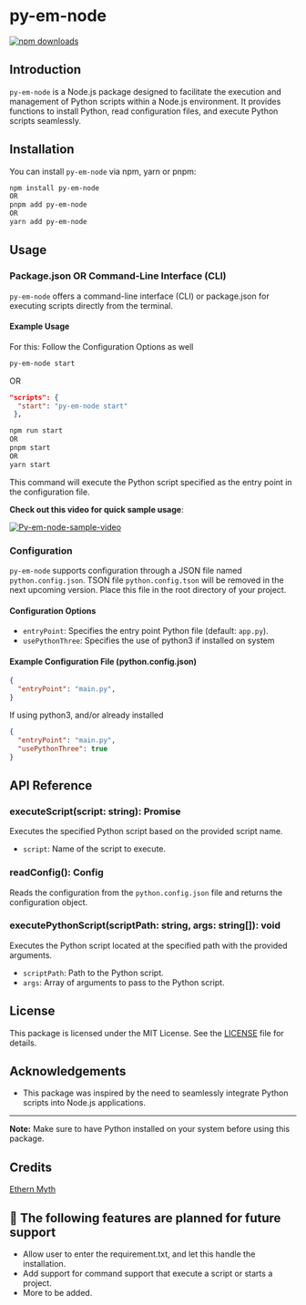 # py-em-node

[![npm downloads](https://img.shields.io/npm/dm/py-em-node)](https://www.npmjs.com/package/py-em-node)

## Introduction

`py-em-node` is a Node.js package designed to facilitate the execution and management of Python scripts within a Node.js environment. It provides functions to install Python, read configuration files, and execute Python scripts seamlessly.

## Installation

You can install `py-em-node` via npm, yarn or pnpm:

```bash
npm install py-em-node
OR
pnpm add py-em-node
OR
yarn add py-em-node
```

## Usage

### Package.json OR Command-Line Interface (CLI)

`py-em-node` offers a command-line interface (CLI) or package.json for executing scripts directly from the terminal.

#### Example Usage

For this: Follow the Configuration Options as well

```bash
py-em-node start
```

OR

```json
"scripts": {
  "start": "py-em-node start"
 },
```

```bash
npm run start
OR
pnpm start
OR
yarn start
```

This command will execute the Python script specified as the entry point in the configuration file.

**Check out this video for quick sample usage**:

[![Py-em-node-sample-video](https://img.youtube.com/vi/ByRaGhVCKPQ/0.jpg)](https://www.youtube.com/watch?v=ByRaGhVCKPQ)

### Configuration

`py-em-node` supports configuration through a JSON file named `python.config.json`. TSON file `python.config.tson` will be removed in the next upcoming version. 
Place this file in the root directory of your project.

#### Configuration Options

- `entryPoint`: Specifies the entry point Python file (default: `app.py`).
- `usePythonThree`: Specifies the use of python3 if installed on system

#### Example Configuration File (python.config.json)

```json
{
  "entryPoint": "main.py",
}
```

If using python3, and/or already installed

```json
{
  "entryPoint": "main.py",
  "usePythonThree": true
}
```

## API Reference

### executeScript(script: string): Promise<void>

Executes the specified Python script based on the provided script name.

- `script`: Name of the script to execute.

### readConfig(): Config

Reads the configuration from the `python.config.json` file and returns the configuration object.

### executePythonScript(scriptPath: string, args: string[]): void

Executes the Python script located at the specified path with the provided arguments.

- `scriptPath`: Path to the Python script.
- `args`: Array of arguments to pass to the Python script.

## License

This package is licensed under the MIT License. See the [LICENSE](./LICENSE) file for details.

## Acknowledgements

- This package was inspired by the need to seamlessly integrate Python scripts into Node.js applications.

---

**Note:** Make sure to have Python installed on your system before using this package.

## Credits

[Ethern Myth](https://github.com/ethern-myth)

## 🎯 The following features are planned for future support

- Allow user to enter the requirement.txt, and let this handle the installation.
- Add support for command support that execute a script or starts a project.
- More to be added.
  
